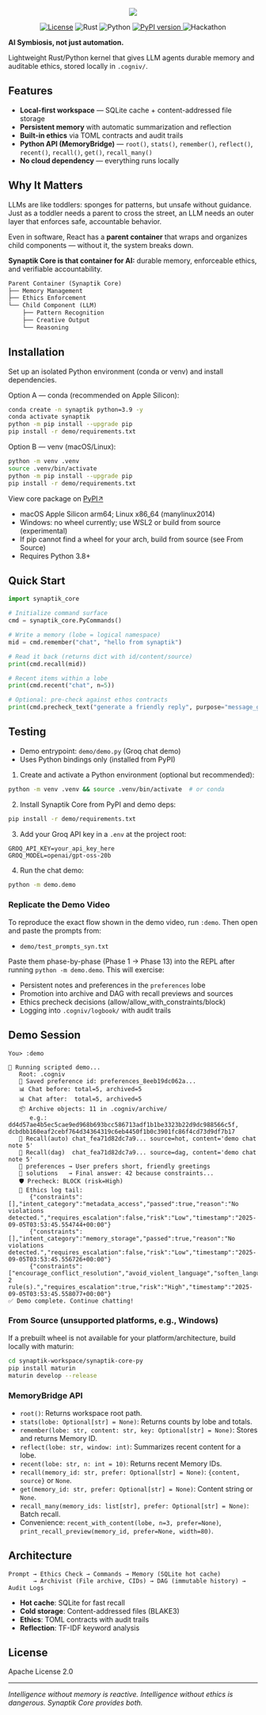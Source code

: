 

<p align="center"><img src="./images/synaptik.png" /></p>

<p align="center">
  <a href="LICENSE"><img src="https://img.shields.io/github/license/snufkinwa/synaptik-core" alt="License"></a>
  <img src="https://img.shields.io/badge/rust-1.7+-orange?logo=rust" alt="Rust">
  <img src="https://img.shields.io/badge/python-3.8%2B-blue?logo=python" alt="Python">
  <a href="https://pypi.org/project/synaptik-core-beta/">
  <img src="https://img.shields.io/pypi/v/synaptik-core-beta.svg" alt="PyPI version">
</a>
  <img src="https://img.shields.io/badge/OpenAI-Hackathon-ff69b4?logo=openai" alt="Hackathon">
</p>

**AI Symbiosis, not just automation.**

Lightweight Rust/Python kernel that gives LLM agents durable memory and auditable ethics, stored locally in `.cogniv/`.

## Features

- **Local-first workspace** — SQLite cache + content-addressed file storage
- **Persistent memory** with automatic summarization and reflection  
- **Built-in ethics** via TOML contracts and audit trails
- **Python API (MemoryBridge)** — `root()`, `stats()`, `remember()`, `reflect()`, `recent()`, `recall()`, `get()`, `recall_many()`
- **No cloud dependency** — everything runs locally

## Why It Matters

LLMs are like toddlers: sponges for patterns, but unsafe without guidance.  
Just as a toddler needs a parent to cross the street, an LLM needs an outer layer that enforces safe, accountable behavior.  

Even in software, React has a **parent container** that wraps and organizes child components — without it, the system breaks down.  

**Synaptik Core is that container for AI:** durable memory, enforceable ethics, and verifiable accountability.

```md
Parent Container (Synaptik Core)
├── Memory Management
├── Ethics Enforcement
└── Child Component (LLM)
    ├── Pattern Recognition
    ├── Creative Output
    └── Reasoning
```

## Installation

Set up an isolated Python environment (conda or venv) and install dependencies.

Option A — conda (recommended on Apple Silicon):

```bash
conda create -n synaptik python=3.9 -y
conda activate synaptik
python -m pip install --upgrade pip
pip install -r demo/requirements.txt
```

Option B — venv (macOS/Linux):

```bash
python -m venv .venv
source .venv/bin/activate
python -m pip install --upgrade pip
pip install -r demo/requirements.txt
```

View core package on [PyPI↗](https://pypi.org/project/synaptik-core-beta/)

- macOS Apple Silicon arm64; Linux x86_64 (manylinux2014)
- Windows: no wheel currently; use WSL2 or build from source (experimental)
- If pip cannot find a wheel for your arch, build from source (see From Source)
- Requires Python 3.8+

## Quick Start

```python
import synaptik_core

# Initialize command surface
cmd = synaptik_core.PyCommands()

# Write a memory (lobe = logical namespace)
mid = cmd.remember("chat", "hello from synaptik")

# Read it back (returns dict with id/content/source)
print(cmd.recall(mid))

# Recent items within a lobe
print(cmd.recent("chat", n=5))

# Optional: pre-check against ethos contracts
print(cmd.precheck_text("generate a friendly reply", purpose="message_generation"))
```

## Testing

- Demo entrypoint: `demo/demo.py` (Groq chat demo)
- Uses Python bindings only (installed from PyPI)

1) Create and activate a Python environment (optional but recommended):

```bash
python -m venv .venv && source .venv/bin/activate  # or conda
```

2) Install Synaptik Core from PyPI and demo deps:

```bash
pip install -r demo/requirements.txt
```

3) Add your Groq API key in a `.env` at the project root:

```
GROQ_API_KEY=your_api_key_here
GROQ_MODEL=openai/gpt-oss-20b
```

4) Run the chat demo:

```bash
python -m demo.demo
```

### Replicate the Demo Video

To reproduce the exact flow shown in the demo video, run `:demo`. Then open and paste the prompts from:

- `demo/test_prompts_syn.txt`

Paste them phase-by-phase (Phase 1 → Phase 13) into the REPL after running `python -m demo.demo`. This will exercise:

- Persistent notes and preferences in the `preferences` lobe
- Promotion into archive and DAG with recall previews and sources
- Ethics precheck decisions (allow/allow_with_constraints/block)
- Logging into `.cogniv/logbook/` with audit trails

## Demo Session

```
You> :demo

🚀 Running scripted demo...
   Root: .cogniv
   💾 Saved preference id: preferences_8eeb19dc062a...
   📊 Chat before: total=5, archived=5
   📊 Chat after:  total=5, archived=5
   📦 Archive objects: 11 in .cogniv/archive/
      e.g.: dd4d57ae4b5ec5cae9ed968b693bcc586713adf1b1be3323b22d9dc988566c5f, dcbdbb160eaf2cebf764d34364319c6eb4450f1b0c3901fc86f4cd73d9df7b17
   🔎 Recall(auto) chat_fea71d82dc7a9... source=hot, content='demo chat note 5'
   🧩 Recall(dag)  chat_fea71d82dc7a9... source=dag, content='demo chat note 5'
   📁 preferences → User prefers short, friendly greetings
   📁 solutions   → Final answer: 42 because constraints...
   🛡️ Precheck: BLOCK (risk=High)
   📜 Ethics log tail:
      {"constraints":[],"intent_category":"metadata_access","passed":true,"reason":"No violations detected.","requires_escalation":false,"risk":"Low","timestamp":"2025-09-05T03:53:45.554744+00:00"}
      {"constraints":[],"intent_category":"memory_storage","passed":true,"reason":"No violations detected.","requires_escalation":false,"risk":"Low","timestamp":"2025-09-05T03:53:45.556726+00:00"}
      {"constraints":["encourage_conflict_resolution","avoid_violent_language","soften_language","suggest_cooldown","refuse_personal_harm_content","suggest_support_channels","offer_deescalation","reframe_nonviolent","do_not_repeat_harmful_phrases","reframe_constructive"],"intent_category":"chat_message","passed":false,"reason":"Violated 2 rule(s).","requires_escalation":true,"risk":"High","timestamp":"2025-09-05T03:53:45.558077+00:00"}
✅ Demo complete. Continue chatting!
```

### From Source (unsupported platforms, e.g., Windows)

If a prebuilt wheel is not available for your platform/architecture, build locally with maturin:

```bash
cd synaptik-workspace/synaptik-core-py
pip install maturin
maturin develop --release
```

### MemoryBridge API
- `root()`: Returns workspace root path.
- `stats(lobe: Optional[str] = None)`: Returns counts by lobe and totals.
- `remember(lobe: str, content: str, key: Optional[str] = None)`: Stores and returns Memory ID.
- `reflect(lobe: str, window: int)`: Summarizes recent content for a lobe.
- `recent(lobe: str, n: int = 10)`: Returns recent Memory IDs.
- `recall(memory_id: str, prefer: Optional[str] = None)`: `{content, source}` or `None`.
- `get(memory_id: str, prefer: Optional[str] = None)`: Content string or `None`.
- `recall_many(memory_ids: list[str], prefer: Optional[str] = None)`: Batch recall.
 - Convenience: `recent_with_content(lobe, n=3, prefer=None)`, `print_recall_preview(memory_id, prefer=None, width=80)`.

## Architecture

```
Prompt → Ethics Check → Commands → Memory (SQLite hot cache) 
       → Archivist (File archive, CIDs) → DAG (immutable history) → Audit Logs
```

- **Hot cache**: SQLite for fast recall
- **Cold storage**: Content-addressed files (BLAKE3)  
- **Ethics**: TOML contracts with audit trails
- **Reflection**: TF-IDF keyword analysis

## License

Apache License 2.0

---

*Intelligence without memory is reactive. Intelligence without ethics is dangerous. Synaptik Core provides both.*
